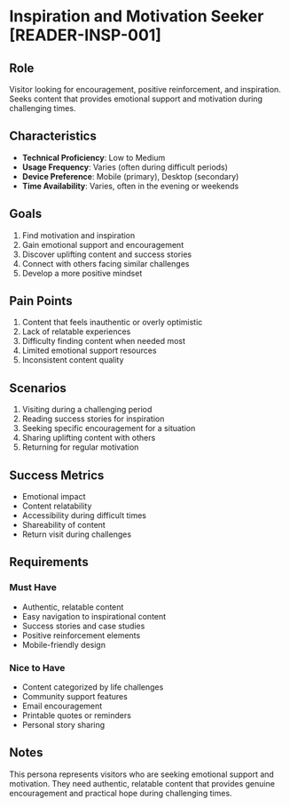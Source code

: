 # Inspiration and Motivation Seeker [READER-INSP-001]

## Role
Visitor looking for encouragement, positive reinforcement, and inspiration. Seeks content that provides emotional support and motivation during challenging times.

## Characteristics
- **Technical Proficiency**: Low to Medium
- **Usage Frequency**: Varies (often during difficult periods)
- **Device Preference**: Mobile (primary), Desktop (secondary)
- **Time Availability**: Varies, often in the evening or weekends

## Goals
1. Find motivation and inspiration
2. Gain emotional support and encouragement
3. Discover uplifting content and success stories
4. Connect with others facing similar challenges
5. Develop a more positive mindset

## Pain Points
1. Content that feels inauthentic or overly optimistic
2. Lack of relatable experiences
3. Difficulty finding content when needed most
4. Limited emotional support resources
5. Inconsistent content quality

## Scenarios
1. Visiting during a challenging period
2. Reading success stories for inspiration
3. Seeking specific encouragement for a situation
4. Sharing uplifting content with others
5. Returning for regular motivation

## Success Metrics
- Emotional impact
- Content relatability
- Accessibility during difficult times
- Shareability of content
- Return visit during challenges

## Requirements
### Must Have
- Authentic, relatable content
- Easy navigation to inspirational content
- Success stories and case studies
- Positive reinforcement elements
- Mobile-friendly design

### Nice to Have
- Content categorized by life challenges
- Community support features
- Email encouragement
- Printable quotes or reminders
- Personal story sharing

## Notes
This persona represents visitors who are seeking emotional support and motivation. They need authentic, relatable content that provides genuine encouragement and practical hope during challenging times. 